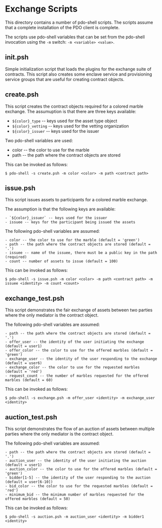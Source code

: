 <!---
Licensed under Creative Commons Attribution 4.0 International License
https://creativecommons.org/licenses/by/4.0/
--->
# Exchange Scripts

This directory contains a number of pdo-shell scripts. The scripts
assume that a complete installation of the PDO client is complete.

The scripts use pdo-shell variables that can be set from the pdo-shell
invocation using the `-m` switch: `-m <variable> <value>`.

## init.psh

Simple initialization script that loads the plugins for the exchange
suite of contracts. This script also creates some enclave service
and provisioning service groups that are useful for creating contract
objects.

## create.psh

This script creates the contract objects required for a colored marble
exchange. The assumuption is that there are three keys available:

  - `${color}_type` -- keys used for the asset type object
  - `${color}_vetting` -- keys used for the vetting organization
  - `${color}_issuer` -- keys used for the issuer

Two pdo-shell variables are used:

  -  color -- the color to use for the marble
  -  path -- the path where the contract objects are stored

This can be invoked as follows:

`$ pdo-shell -s create.psh -m color <color> -m path <contract path>`

## issue.psh

This script issues assets to participants for a colored marble exchange.

The assumption is that the following keys are available:

    - `${color}_issuer` -- keys used for the issuer
    - issuee -- keys for the participant being issued the assets

The following pdo-shell variables are assumed:

    - color -- the color to use for the marble (default = 'green')
    - path -- the path where the contract objects are stored (default = '.')
    - issuee -- name of the issuee, there must be a public key in the path (required)
    - count -- number of assets to issue (default = 100)

This can be invoked as follows:

`$ pdo-shell -s issue.psh -m color <color> -m path <contract path> -m issuee <identity> -m count <count>`

## exchange_test.psh

This script demonstrates the fair exchange of assets between two parties
where the only mediator is the contract object.

The following pdo-shell variables are assumed:

    - path -- the path where the contract objects are stored (default = '.')
    - offer_user -- the identity of the user initiating the exchange (default = user1)
    - offer_color -- the color to use for the offered marbles (default = 'green')
    - exchange_user -- the identity of the user responding to the exchange (default = user6)
    - exchange_color -- the color to use for the requested marbles (default = 'red')
    - request_count -- the number of marbles requested for the offered marbles (default = 60)

This can be invoked as follows:

`$ pdo-shell -s exchange.psh -m offer_user <identity> -m exchange_user <identity>`

## auction_test.psh

This script demonstrates the flow of an auction of assets between
multiple parties where the only mediator is the contract object.

The following pdo-shell variables are assumed:

    - path -- the path where the contract objects are stored (default = '.')
    - auction_user -- the identity of the user initiating the auction (default = user1)
    - auction_color -- the color to use for the offered marbles (default = 'green')
    - bidder[1-5] -- the identity of the user responding to the auction (default = user[6-10])
    - bid_color -- the color to use for the requested marbles (default = 'red')
    - minimum_bid -- the minimum number of marbles requested for the offered marbles (default = 50)

This can be invoked as follows:

`$ pdo-shell -s auction.psh -m auction_user <identity> -m bidder1 <identity>`
